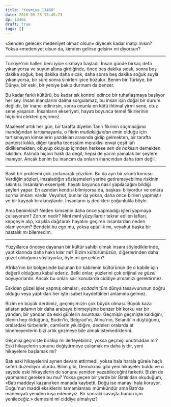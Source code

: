```yaml
---
title: "Yevmiye 13466"
date: 2016-05-28 13:45:23
dp: 13466
draft: true
tags: []
---
```


«Senden gelecek medeniyet olmaz olsun» diyecek kadar inatçı mısın? Yoksa
«medeniyet olsun da, kimden gelirse gelsin» mi diyorsun? 

-----

Türkiye'nin halleri beni iyice sıkmaya başladı. İnsan günde birkaç defa
yıkanıyorsa ve suyun altına girdiğinde, önce beş dakika sıcak, sonra beş dakika
soğuk, beş dakika daha sıcak, daha sonra beş dakika soğuk suyla yıkanıyorsa, bir
süre sonra sinirleri iyice bozulur. Benim bir Türkiye, bir Dünya, bir eski, bir
yeniye bakıp durmam da benzer.

Bu kadar farklı kültürü, bu kadar sık kontrol edince bir tuhaflaşmaya başlıyor
her şey. İnsan inançlarını daima sorgulamaz, bu insan için doğal bir durum
değildir, bir inancı edinirsin, sonra onunla en kötü ihtimal yirmi sene, otuz
sene yaşarsın. İnsanların ekseriyeti, hayatı boyunca temel fikirlerinin
hiçbirini elekten geçirmez.

Maalesef artık her gün, bir tarafta diyelim Tanrı fikrinin *saçmalığına*
inandığından tartışmayanla, o fikrin *mutlaklığından* emin olduğu için
tartışmayan kimselerin yazdıkları arasında gidip gelmekten, bir tarafta panteist
kılıklı, diğer tarafta tecessüm meraklısı envai çeşit lafı didiklemekten, okuyup
okuyup içimden herkese *sen de haklısın* demekten sıkıldım. Aslında hiçbiri
haklı da değil, hepsi de yarım yamalak bir şeylere inanıyor. Ancak benim bu
inancım da onların inancından daha *tam* değil.

-----

Basit bir problemi çok zorlanarak çözdüm. Bu da ayrı bir sıkıntı
konusu. Verdiğin sözleri, imzaladığın sözleşmeleri yerine getiremeyebilme
riskinin sıkıntısı. İnsanların ekseriyeti, hayatı boyunca nasıl yapılacağını
bildiği şeyleri yapar. En azından kendisi bilmiyorsa da, başkası biliyordur ve
onlara sorma imkanı vardır. Veyahut, bunlar da yoksa, daha önce birileri
yapmıştır ve bir kaynak bırakmışlardır. İnsanların *iş* dedikleri çoğunlukla
böyle.

Ama benimkisi? Neden kimsenin daha önce yapmadığı işleri yapmaya çalışıyorum?
Zorum nedir? Mırıl mırıl yüzyıllardır tekrar edilen lafları, kepçeyle alıp,
kaşıkla dağıtarak hayatını geçiren insanlardan neden olamıyorum? Bendeki bu ego
mu, yoksa aptallık mı, veyahut başka bir hastalık mı bilemedim.

------

Yüzyıllarca önceye dayanan bir kültür sahibi olmak insanı söylediklerinde,
yaptıklarında daha haklı kılar mı? Bizim kültürümüzün, diğerlerinden daha güzel
olduğunu söylüyorlar, öyle mi gerçekten?

Afrika'nın bir bölgesinde bulunan bir kabilenin kültürünün de o kabile için
değerli olduğunu kabul ederiz. Belki onlar, yüzlerini çok orijinal ve *güzel*
boyuyorlardır. Ancak bu onları sair konularda ciddiye almamızı
gerektirmez. 

Eskiden güzel işler yapmış olmaları, *ecdadın* tüm dünya tasavvurunun doğru
olduğu veya yaptıkları her işte isabet kaydettikleri anlamına gelmez.

Bizim en büyük derdimiz, geçmişimizin çok büyük olması. Büyük kaza atlatan
adamın bir daha arabaya binmeyişine benzer bir korku var bir yandan, bir yandan
da eski günlerin avuntusu. Geçmişin geçmişte kaldığını, ölenin hep öldüğünü,
Budin'in, Belgrad'ın, Atina'nın, Selanik'in düştüğünü, oralardaki türbelerin,
camilerin yıkıldığını, dedeleri oralarda at binemeyenlerin bizi artık gezmeye
bile almak istemediklerini. 

Geçmişi geçmişte bırakıp mı ilerleyebiliriz, yoksa geçmişi unutmadan mı? Eski
hikayelerin sonunu değiştirmeye çalışmak mı daha iyidir, yeni hikayelere
başlamak mı?

Batı eski hikayelerini aynen devam ettirmedi, yoksa hala harala gürele haçlı
seferi düzenliyor olurdu. Bilim gibi, Demokrasi gibi yeni hikayeler buldu ve o
sayede eski hikayelerin de sonunu yeniden yazabileceğini farketti. Bizim de
yapmamız gereken bu mu? Yoksa geçen bir yerde bir Batılı'dan okuduğum, «Batı
maddeyi kazanırken manada kaybetti, Doğu ise manayı hala koruyor. Doğu'nun maddi
eksiklerini tamamlaması mümkündür ama Batı'da maneviyatı yeniden inşa
edemeyiz. Bir sonraki savaşta bunun için yenileceğiz.» demesini mi ciddiye
almalıyız?




